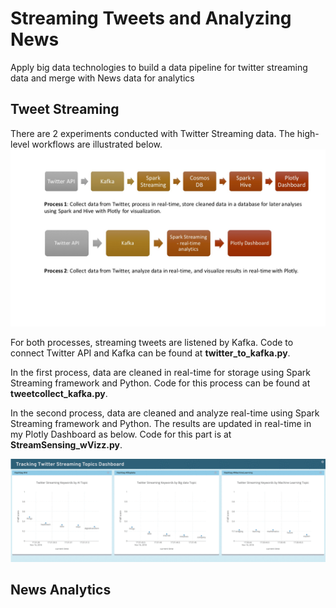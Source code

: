# Streaming Tweets and Analyzing News
Apply big data technologies to build a data pipeline for twitter streaming data and merge with News data for analytics

## Tweet Streaming
There are 2 experiments conducted with Twitter Streaming data. The high-level workflows are illustrated below. 
![](twitter_data_workflow.jpg)

For both processes, streaming tweets are listened by Kafka. Code to connect Twitter API and Kafka can be found at **twitter_to_kafka.py**.


In the first process, data are cleaned in real-time for storage using Spark Streaming framework and Python. Code for this process can be found at **tweetcollect_kafka.py**.

In the second process, data are cleaned and analyze real-time using Spark Streaming framework and Python. The results are updated in real-time in my Plotly Dashboard as below. Code for this part is at **StreamSensing_wVizz.py**.

![](output_FvhBEC.gif)

## News Analytics

